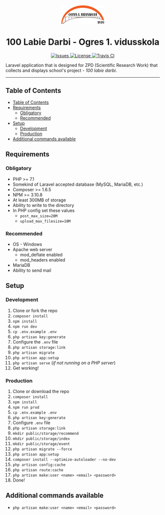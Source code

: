 <p align="center">
    <img src="https://github.com/CreepPork/simts.ogres1v.lv/blob/develop/resources/assets/images/logo.png" width="140" alt="Logo">
    <h1 align="center">100 Labie Darbi - Ogres 1. vidusskola</h1>
</p>

<p align="center">
    <a href="https://github.com/CreepPork/simts.ogres1v.lv/issues">
        <img src="https://img.shields.io/github/issues-raw/CreepPork/simts.ogres1v.lv.svg?style=flat-square&label=Issues" alt="Issues">
    </a>
    <a href="https://github.com/CreepPork/simts.ogres1v.lv/blob/develop/LICENSE">
        <img src="https://img.shields.io/github/license/CreepPork/simts.ogres1v.lv.svg?style=flat-square" alt="License">
    </a>
    <a href="https://www.travis-ci.com/CreepPork/simts.ogres1v.lv">
        <img src="https://img.shields.io/travis/CreepPork/simts.ogres1v.lv.svg?style=flat-square&label=Build" alt="Travis CI">
    </a>
</p>

Laravel application that is designed for ZPD (Scientific Research Work) that collects and displays school's project - _100 labie darbi_.

* * *

## Table of Contents
- [Table of Contents](#table-of-contents)
- [Requirements](#requirements)
    - [Obligatory](#obligatory)
    - [Recommended](#recommended)
- [Setup](#setup)
    - [Development](#development)
    - [Production](#production)
- [Additional commands available](#additional-commands-available)

## Requirements

### Obligatory
- PHP >= 7.1
- Somekind of Laravel accepted database (MySQL, MariaDB, etc.)
- Composer >= 1.6.5
- NPM >= 3.10.8
- At least 300MB of storage
- Ability to write to the directory
- In PHP config set these values
    - `post_max_size=20M`
    - `upload_max_filesize=10M`

### Recommended
- OS - Windows
- Apache web server
    - mod_deflate enabled
    - mod_headers enabled
- MariaDB
- Ability to send mail


## Setup

### Development
1. Clone or fork the repo
2. `composer install`
3. `npm install`
4. `npm run dev`
5. `cp .env.example .env`
6. `php artisan key:generate`
7. Configure the `.env` file
8. `php artisan storage:link`
9. `php artisan migrate`
10. `php artisan app:setup`
11. `php artisan serve` (_if not running on a PHP server_)
12. Get working!

### Production
1. Clone or download the repo
2. `composer install`
3. `npm install`
4. `npm run prod`
5. `cp .env.example .env`
6. `php artisan key:generate`
7. Configure `.env` file
8. `php artisan storage:link`
9. `mkdir public/storage/recommend`
10. `mkdir public/storage/index`
11. `mkdir public/storage/event`
12. `php artisan migrate --force`
13. `php artisan app:setup`
14. `composer install --optimize-autoloader --no-dev`
15. `php artisan config:cache`
16. `php artisan route:cache`
17. `php artisan make:user <name> <email> <password>`
18. Done!


## Additional commands available
- `php artisan make:user <name> <email> <password>`

